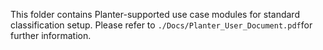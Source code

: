 This folder contains Planter-supported use case modules for standard classification setup. Please refer to ```./Docs/Planter_User_Document.pdf```for further information.
